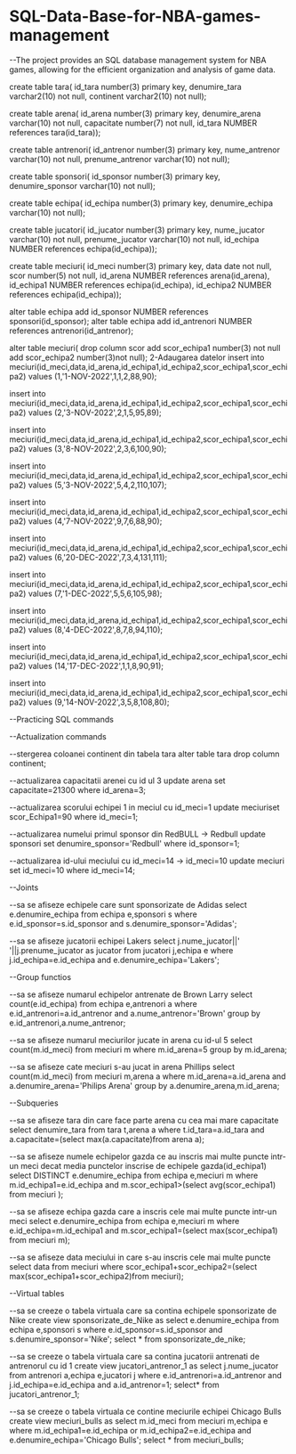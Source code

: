 # SQL-Data-Base-for-NBA-games-management
--The project provides an SQL database management system for NBA games, allowing for the efficient organization and analysis of game data.

create table tara(
id_tara number(3) primary key,
denumire_tara varchar2(10) not null,
continent varchar2(10) not null);

create table arena(
id_arena number(3) primary key,
denumire_arena varchar(10) not null,
capacitate number(7) not null,
id_tara NUMBER references tara(id_tara));

create table antrenori(
id_antrenor number(3) primary key,
nume_antrenor varchar(10) not null,
prenume_antrenor varchar(10) not null);

create table sponsori(
id_sponsor number(3) primary key,
denumire_sponsor varchar(10) not null);


create table echipa(
id_echipa number(3) primary key,
denumire_echipa varchar(10) not null);

create table jucatori(
id_jucator number(3) primary key,
nume_jucator varchar(10) not null,
prenume_jucator varchar(10) not null,
id_echipa NUMBER references echipa(id_echipa));

create table meciuri(
id_meci number(3) primary key,
data date not null,
scor number(5) not null,
id_arena NUMBER references arena(id_arena),
id_echipa1 NUMBER references echipa(id_echipa),
id_echipa2 NUMBER references echipa(id_echipa));

alter table echipa
add id_sponsor NUMBER references sponsori(id_sponsor);
alter table echipa
add id_antrenori NUMBER references antrenori(id_antrenor);

alter table meciuri(
drop column scor
add scor_echipa1 number(3) not null
add scor_echipa2 number(3)not null);
2-Adaugarea datelor
insert into meciuri(id_meci,data,id_arena,id_echipa1,id_echipa2,scor_echipa1,scor_echipa2)
values (1,'1-NOV-2022',1,1,2,88,90);

insert into meciuri(id_meci,data,id_arena,id_echipa1,id_echipa2,scor_echipa1,scor_echipa2)
values (2,'3-NOV-2022',2,1,5,95,89);

insert into meciuri(id_meci,data,id_arena,id_echipa1,id_echipa2,scor_echipa1,scor_echipa2)
values (3,'8-NOV-2022',2,3,6,100,90);

insert into meciuri(id_meci,data,id_arena,id_echipa1,id_echipa2,scor_echipa1,scor_echipa2)
values (5,'3-NOV-2022',5,4,2,110,107);

insert into meciuri(id_meci,data,id_arena,id_echipa1,id_echipa2,scor_echipa1,scor_echipa2)
values (4,'7-NOV-2022',9,7,6,88,90);

insert into meciuri(id_meci,data,id_arena,id_echipa1,id_echipa2,scor_echipa1,scor_echipa2)
values (6,'20-DEC-2022',7,3,4,131,111);

insert into meciuri(id_meci,data,id_arena,id_echipa1,id_echipa2,scor_echipa1,scor_echipa2)
values (7,'1-DEC-2022',5,5,6,105,98);


insert into meciuri(id_meci,data,id_arena,id_echipa1,id_echipa2,scor_echipa1,scor_echipa2)
values (8,'4-DEC-2022',8,7,8,94,110);


insert into meciuri(id_meci,data,id_arena,id_echipa1,id_echipa2,scor_echipa1,scor_echipa2)
values (14,'17-DEC-2022',1,1,8,90,91);

insert into meciuri(id_meci,data,id_arena,id_echipa1,id_echipa2,scor_echipa1,scor_echipa2)
values (9,'14-NOV-2022',3,5,8,108,80);

--Practicing SQL commands

--Actualization commands

--stergerea coloanei continent din tabela tara
alter table tara
drop column continent;


--actualizarea capacitatii arenei cu id ul 3 
update arena
set capacitate=21300
where id_arena=3;


--actualizarea scorului echipei 1 in meciul cu id_meci=1 
update meciuriset scor_Echipa1=90
where id_meci=1;


--actualizarea numelui primul sponsor din RedBULL -> Redbull
update sponsori
set denumire_sponsor='Redbull'
where id_sponsor=1;

--actualizarea id-ului meciului cu id_meci=14 -> id_meci=10
update meciuri
set id_meci=10
where id_meci=14;

--Joints

--sa se afiseze echipele care sunt sponsorizate de Adidas
select e.denumire_echipa
from echipa e,sponsori s
where e.id_sponsor=s.id_sponsor and s.denumire_sponsor='Adidas';

--sa se afiseze jucatorii echipei Lakers
select j.nume_jucator||' '||j.prenume_jucator as jucator
from jucatori j,echipa e
where j.id_echipa=e.id_echipa and e.denumire_echipa='Lakers';

--Group functios

--sa se afiseze numarul echipelor antrenate de Brown Larry
select count(e.id_echipa)
from echipa e,antrenori a
where e.id_antrenori=a.id_antrenor and a.nume_antrenor='Brown'
group by e.id_antrenori,a.nume_antrenor;

--sa se afiseze numarul meciurilor jucate in arena cu id-ul 5
select count(m.id_meci)
from meciuri m
where m.id_arena=5
group by m.id_arena;

--sa se afiseze cate meciuri s-au jucat in arena Phillips
select count(m.id_meci)
from meciuri m,arena a
where m.id_arena=a.id_arena and a.denumire_arena='Philips Arena'
group by a.denumire_arena,m.id_arena;

--Subqueries

--sa se afiseze tara din care face parte arena cu cea mai mare capacitate
select denumire_tara 
from tara t,arena a
where t.id_tara=a.id_tara and a.capacitate=(select max(a.capacitate)from arena a);

--sa se afiseze numele echipelor gazda ce au inscris mai multe puncte intr-un meci decat media punctelor inscrise de echipele gazda(id_echipa1)
select DISTINCT e.denumire_echipa
from echipa e,meciuri m
where m.id_echipa1=e.id_echipa and m.scor_echipa1>(select avg(scor_echipa1) from meciuri );


--sa se afiseze echipa gazda care a inscris cele mai multe puncte intr-un meci
select e.denumire_echipa
from echipa e,meciuri m
where e.id_echipa=m.id_echipa1 and m.scor_echipa1=(select max(scor_echipa1) from meciuri m);

--sa se afiseze data meciului in care s-au inscris cele mai multe puncte
select data
from meciuri
where scor_echipa1+scor_echipa2=(select max(scor_echipa1+scor_echipa2)from meciuri);

--Virtual tables

--sa se creeze o tabela virtuala care sa contina echipele sponsorizate de Nike
create view sponsorizate_de_Nike as
select e.denumire_echipa
from echipa e,sponsori s
where e.id_sponsor=s.id_sponsor and s.denumire_sponsor='Nike';
select * from sponsorizate_de_nike;

--sa se creeze o tabela virtuala care sa contina jucatorii antrenati de antrenorul cu id 1
create view jucatori_antrenor_1 as
select j.nume_jucator 
from antrenori a,echipa e,jucatori j
where e.id_antrenori=a.id_antrenor and j.id_echipa=e.id_echipa and a.id_antrenor=1;
select* from jucatori_antrenor_1;

--sa se creeze o tabela virtuala ce contine meciurile echipei Chicago Bulls
create view meciuri_bulls as
select m.id_meci
from meciuri m,echipa e
where m.id_echipa1=e.id_echipa or m.id_echipa2=e.id_echipa and e.denumire_echipa='Chicago Bulls';
select * from meciuri_bulls;


